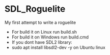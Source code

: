 # SDL_Roguelite
My first attempt to write a roguelite

- For build it on Linux run build.sh
- For build it on Windows run build.cmd
- If you dont have SDL2 library:
- sudo apt install libsdl2-dev -y on Ubuntu linux
